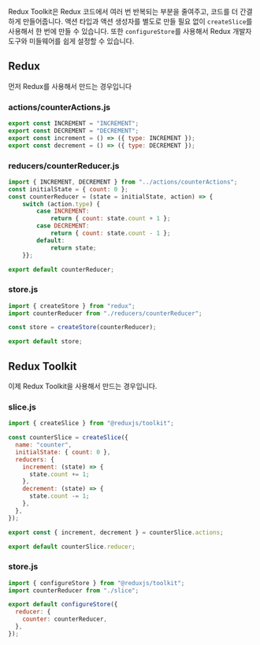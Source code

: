 Redux Toolkit은 Redux 코드에서 여러 번 반복되는 부분을 줄여주고, 코드를 더 간결하게 만들어줍니다. 액션 타입과 액션 생성자를 별도로 만들 필요 없이 `createSlice`를 사용해서 한 번에 만들 수 있습니다. 또한 `configureStore`를 사용해서 Redux 개발자 도구와 미들웨어를 쉽게 설정할 수 있습니다.
## Redux
먼저 Redux를 사용해서 만드는 경우입니다
### actions/counterActions.js
```js
export const INCREMENT = "INCREMENT"; 
export const DECREMENT = "DECREMENT";  
export const increment = () => ({ type: INCREMENT });  
export const decrement = () => ({ type: DECREMENT });
```
### reducers/counterReducer.js
```js
import { INCREMENT, DECREMENT } from "../actions/counterActions";  
const initialState = { count: 0 };  
const counterReducer = (state = initialState, action) => {
	switch (action.type) {     
		case INCREMENT:       
			return { count: state.count + 1 };     
		case DECREMENT:      
			return { count: state.count - 1 };     
		default:       
			return state;   
	}};  

export default counterReducer;
```
### store.js
```js
import { createStore } from "redux";
import counterReducer from "./reducers/counterReducer";

const store = createStore(counterReducer);

export default store;

```
## Redux Toolkit
이제 Redux Toolkit을 사용해서 만드는 경우입니다.
### slice.js
```js
import { createSlice } from "@reduxjs/toolkit";

const counterSlice = createSlice({
  name: "counter",
  initialState: { count: 0 },
  reducers: {
    increment: (state) => {
      state.count += 1;
    },
    decrement: (state) => {
      state.count -= 1;
    },
  },
});

export const { increment, decrement } = counterSlice.actions;

export default counterSlice.reducer;

```
### store.js
```js
import { configureStore } from "@reduxjs/toolkit";
import counterReducer from "./slice";

export default configureStore({
  reducer: {
    counter: counterReducer,
  },
});

```
